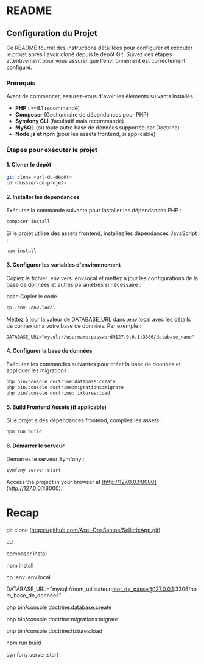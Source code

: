 # README

## Configuration du Projet

Ce README fournit des instructions détaillées pour configurer et exécuter le projet après l'avoir cloné depuis le dépôt Git. Suivez ces étapes attentivement pour vous assurer que l'environnement est correctement configuré.

### Prérequis

Avant de commencer, assurez-vous d'avoir les éléments suivants installés :

- **PHP** (>=8.1 recommandé)
- **Composer** (Gestionnaire de dépendances pour PHP)
- **Symfony CLI** (facultatif mais recommandé)
- **MySQL** (ou toute autre base de données supportée par Doctrine)
- **Node.js et npm** (pour les assets frontend, si applicable)

### Étapes pour exécuter le projet

#### 1. Cloner le dépôt

```bash
git clone <url-du-dépôt>
cd <dossier-du-projet>
```

#### 2. Installer les dépendances
Exécutez la commande suivante pour installer les dépendances PHP :

```bash
composer install
```

Si le projet utilise des assets frontend, installez les dépendances JavaScript :

```bash
npm install
```

#### 3. Configurer les variables d'environnement

Copiez le fichier .env vers .env.local et mettez à jour les configurations de la base de données et autres paramètres si nécessaire :

bash
Copier le code

```bash
cp .env .env.local
```

Mettez à jour la valeur de DATABASE_URL dans .env.local avec les détails de connexion à votre base de données. Par exemple :

```
DATABASE_URL="mysql://username:password@127.0.0.1:3306/database_name"
```

#### 4. Configurer la base de données

Exécutez les commandes suivantes pour créer la base de données et appliquer les migrations :

```bash
php bin/console doctrine:database:create
php bin/console doctrine:migrations:migrate
php bin/console doctrine:fixtures:load
```

#### 5. Build Frontend Assets (if applicable)

Si le projet a des dépendances frontend, compilez les assets :

```bash
npm run build
```

#### 6. Démarrer le serveur
Démarrez le serveur Symfony :

```bash
symfony server:start
```

Access the project in your browser at [http://127.0.0.1:8000](http://127.0.0.1:8000).
# Recap 
git clone (https://github.com/Axel-DosSantos/SellerieApp.git)

cd <dossier-du-projet>

composer install

npm install

cp .env .env.local

DATABASE_URL="mysql://nom_utilisateur:mot_de_passe@127.0.0.1:3306/nom_base_de_données"

php bin/console doctrine:database:create

php bin/console doctrine:migrations:migrate

php bin/console doctrine:fixtures:load

npm run build

symfony server:start

